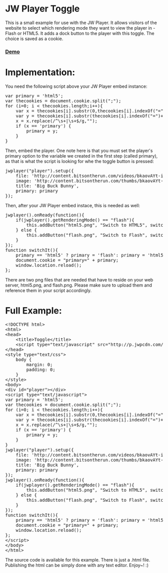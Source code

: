 JW Player Toggle
==========

This is a small example for use with the JW Player. It allows visitors of the website to select which rendering mode they want to view the player in - Flash or HTML5. It adds a dock button to the player with this toggle. The choice is saved as a cookie.

### [Demo](http://www.pluginsbyethan.com/github/toggle.html)

Implementation:
==========

You need the following script above your JW Player embed instance:

<pre>
var primary = 'html5';
var thecookies = document.cookie.split(&quot;;&quot;);
for (i=0; i &lt; thecookies.length;i++){
	var x = thecookies[i].substr(0,thecookies[i].indexOf(&quot;=&quot;));
	var y = thecookies[i].substr(thecookies[i].indexOf(&quot;=&quot;)+1);
	x = x.replace(/^\s+|\s+$/g,&quot;&quot;);
	if (x == 'primary') {
		primary = y;
	}
}
</pre>

Then, embed the player. One note here is that you must set the player's primary option to the variable we created in the first step (called primary), as that is what the script is looking for whe the toggle button is pressed:

<pre>
jwplayer(&quot;player&quot;).setup({
	file: 'http://content.bitsontherun.com/videos/bkaovAYt-injeKYZS.mp4',
	image: 'http://content.bitsontherun.com/thumbs/bkaovAYt-480.jpg',
	title: 'Big Buck Bunny',
	primary: primary
});
</pre>

Then, after your JW Player embed instace, this is needed as well:

<pre>
jwplayer().onReady(function(){
	if(jwplayer().getRenderingMode() == &quot;flash&quot;){
		this.addButton(&quot;html5.png&quot;, &quot;Switch to HTML5&quot;, switchIt, &quot;button1&quot;);
	} else {
		this.addButton(&quot;flash.png&quot;, &quot;Switch to Flash&quot;, switchIt, &quot;button1&quot;);
	}
});
function switchIt(){
	primary == 'html5' ? primary = 'flash': primary = 'html5';
	document.cookie = &quot;primary=&quot; + primary;
	window.location.reload();
};
</pre>

There are two png files that are needed that have to reside on your web server, html5.png, and flash.png. Please make sure to upload them and reference them in your script accordingly.

Full Example:
==========
<pre>
&lt;!DOCTYPE html&gt;
&lt;html&gt;
&lt;head&gt;
&nbsp;&nbsp;&nbsp;&nbsp;&lt;title&gt;Toggle&lt;/title&gt;
&nbsp;&nbsp;&nbsp;&nbsp;&lt;script type=&quot;text/javascript&quot; src=&quot;http://p.jwpcdn.com/6/8/jwplayer.js&quot;&gt;&lt;/script&gt;
&lt;/head&gt;
&lt;style type=&quot;text/css&quot;&gt;
	body { 
		margin: 0; 
		padding: 0; 
	}
&lt;/style&gt;
&lt;body&gt;
&lt;div id=&quot;player&quot;&gt;&lt;/div&gt;
&lt;script type=&quot;text/javascript&quot;&gt;
var primary = 'html5';
var thecookies = document.cookie.split(&quot;;&quot;);
for (i=0; i &lt; thecookies.length;i++){
	var x = thecookies[i].substr(0,thecookies[i].indexOf(&quot;=&quot;));
	var y = thecookies[i].substr(thecookies[i].indexOf(&quot;=&quot;)+1);
	x = x.replace(/^\s+|\s+$/g,&quot;&quot;);
	if (x == 'primary') {
		primary = y;
	}
}
jwplayer(&quot;player&quot;).setup({
	file: 'http://content.bitsontherun.com/videos/bkaovAYt-injeKYZS.mp4',
	image: 'http://content.bitsontherun.com/thumbs/bkaovAYt-480.jpg',
	title: 'Big Buck Bunny',
	primary: primary
});
jwplayer().onReady(function(){
	if(jwplayer().getRenderingMode() == &quot;flash&quot;){
		this.addButton(&quot;html5.png&quot;, &quot;Switch to HTML5&quot;, switchIt, &quot;button1&quot;);
	} else {
		this.addButton(&quot;flash.png&quot;, &quot;Switch to Flash&quot;, switchIt, &quot;button1&quot;);
	}
});
function switchIt(){
	primary == 'html5' ? primary = 'flash': primary = 'html5';
	document.cookie = &quot;primary=&quot; + primary;
	window.location.reload();
};
&lt;/script&gt;
&lt;/body&gt;
&lt;/html&gt;
</pre>

The source code is available for this example. There is just a .html file. Publishing the html can be simply done with any text editor. Enjoy~! :)
